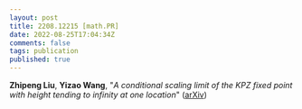 ```yaml
---
layout: post
title: 2208.12215 [math.PR]
date: 2022-08-25T17:04:34Z
comments: false
tags: publication
published: true
---
```


<b>Zhipeng Liu</b>, <b>Yizao Wang</b>, "<i>A conditional scaling limit of the KPZ fixed point with height tending  to infinity at one location</i>" ([arXiv](http://arxiv.org/abs/2208.12215v1))
